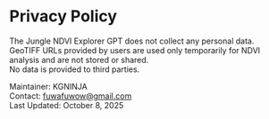 # Privacy Policy

The Jungle NDVI Explorer GPT does not collect any personal data.  
GeoTIFF URLs provided by users are used only temporarily for NDVI analysis and are not stored or shared.  
No data is provided to third parties.

Maintainer: KGNINJA  
Contact: fuwafuwow@gmail.com  
Last Updated: October 8, 2025

